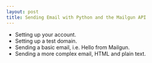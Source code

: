 ```yaml
---
layout: post
title: Sending Email with Python and the Mailgun API
---
```


- Setting up your account.
- Setting up a test domain.
- Sending a basic email, i.e. Hello from Mailgun.
- Sending a more complex email, HTML and plain text.
